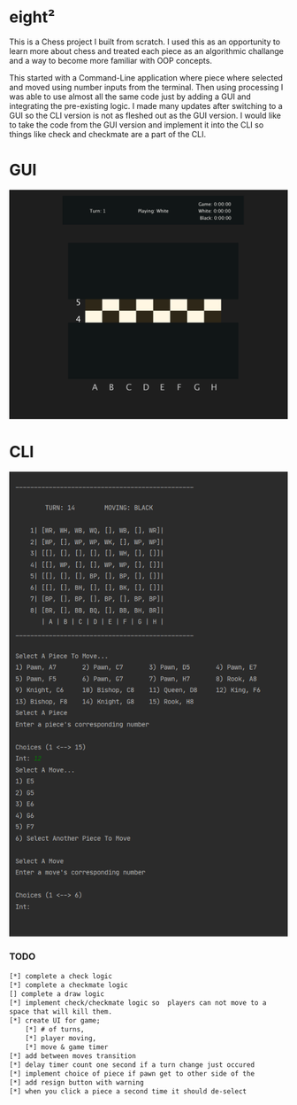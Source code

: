 # eight²

This is a Chess project I built from scratch. I used this as an opportunity to learn more about chess and treated each piece as an algorithmic challange and a way to become more familiar with OOP concepts.

This started with a Command-Line application where piece where selected and moved using number inputs from the terminal. Then using processing I was able to use almost all the same code just by adding a GUI and integrating the pre-existing logic. I made many updates after switching to a GUI so the CLI version is not as fleshed out as the GUI version. I would like to take the code from the GUI version and implement it into the CLI so things like check and checkmate are a part of the CLI.

# GUI 
![](chess-gui-example.gif)

# CLI 
![](chess-cli-example.gif)

### TODO
    [*] complete a check logic
    [*] complete a checkmate logic
    [] complete a draw logic
    [*] implement check/checkmate logic so  players can not move to a space that will kill them. 
    [*] create UI for game; 
        [*] # of turns, 
        [*] player moving, 
        [*] move & game timer
    [*] add between moves transition
    [*] delay timer count one second if a turn change just occured 
    [*] implement choice of piece if pawn get to other side of the
    [*] add resign button with warning
    [*] when you click a piece a second time it should de-select 
